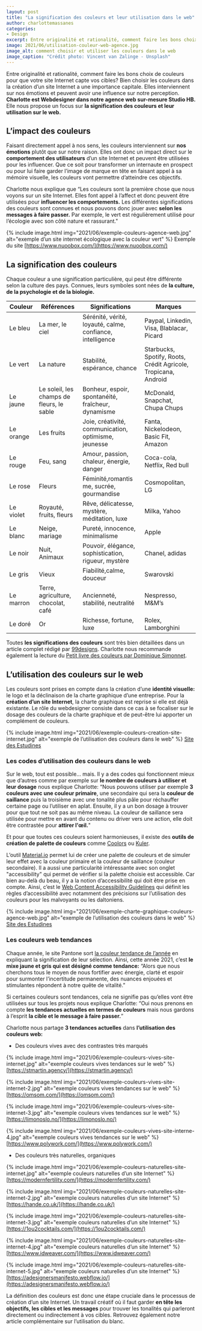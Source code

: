 ```yaml
---
layout: post
title: "La signification des couleurs et leur utilisation dans le web"
author: charlottemassanes
categories:
- Design
excerpt: Entre originalité et rationalité, comment faire les bons choix de couleurs pour que votre site Internet capte vos cibles? Bien choisir les couleurs dans la création d’un site Internet a une importance capitale. Elles interviennent sur nos émotions et peuvent avoir une influence sur notre perception
image: 2021/06/utilisation-couleur-web-agence.jpg
image_alt: comment choisir et utiliser les couleurs dans le web
image_caption: "Crédit photo: Vincent van Zalinge - Unsplash"
---
```



Entre originalité et rationalité, comment faire les bons choix de couleurs pour que votre site Internet capte vos cibles? Bien choisir les couleurs dans la création d’un site Internet a une importance capitale. Elles interviennent sur nos émotions et peuvent avoir une influence sur notre perception. **Charlotte est Webdesigner dans notre agence web sur-mesure Studio HB.** Elle nous propose un focus sur **la signification des couleurs et leur utilisation sur le web.**

## L’impact des couleurs

Faisant directement appel à nos sens, les couleurs interviennent sur **nos émotions** plutôt que sur notre raison. Elles ont donc un impact direct sur le **comportement des utilisateurs** d’un site Internet et peuvent être utilisées pour les influencer. Que ce soit pour transformer un internaute en prospect ou pour lui faire garder l’image de marque en tête en faisant appel à sa mémoire visuelle, les couleurs vont permettre d’atteindre ces objectifs.

Charlotte nous explique que “Les couleurs sont la première chose que nous voyons sur un site Internet. Elles font appel à l’affect et donc peuvent être utilisées pour **influencer les comportements.** Les différentes significations des couleurs sont connues et nous pouvons donc jouer avec **selon les messages à faire passer.** Par exemple, le vert est régulièrement utilisé pour l’écologie avec son côté nature et rassurant."

{% include image.html img="2021/06/exemple-couleurs-agence-web.jpg" alt="exemple d’un site internet écologique avec la couleur vert" %}
Exemple du site [https://www.nuoobox.com/](https://www.nuoobox.com/)

## La signification des couleurs

Chaque couleur a une signification particulière, qui peut être différente selon la culture des pays. Connues, leurs symboles sont nées de **la culture, de la psychologie et de la biologie.**

| Couleur | Références | Significations | Marques |
| ------ | ------ | ------ | ------ |
| Le bleu | La mer, le ciel | Sérénité, vérité, loyauté, calme, confiance, intelligence | Paypal, Linkedin, Visa, Blablacar, Picard
| Le vert | La nature | Stabilité, espérance, chance | Starbucks, Spotify, Roots, Crédit Agricole, Tropicana, Android |
| Le jaune | Le soleil, les champs de fleurs, le sable | Bonheur, espoir, spontanéité, fraîcheur, dynamisme | McDonald, Snapchat, Chupa Chups |
| Le orange | Les fruits | Joie, créativité, communication, optimisme, jeunesse | Fanta, Nickelodeon, Basic Fit, Amazon |
| Le rouge | Feu, sang | Amour, passion, chaleur, énergie, danger | Coca-cola, Netflix, Red bull |
| Le rose | Fleurs | Féminité,romantis me, sucrée, gourmandise | Cosmopolitan, LG |
| Le violet | Royauté, fruits, fleurs | Rêve, délicatesse, mystère, méditation, luxe | Milka, Yahoo |
| Le blanc | Neige, mariage | Pureté, innocence, minimalisme | Apple |
| Le noir | Nuit, Animaux | Pouvoir, élégance, sophistication, rigueur, mystère | Chanel, adidas |
| Le gris | Vieux | Fiabilité,calme, douceur | Swarovski |
| Le marron | Terre, agriculture, chocolat, café | Ancienneté, stabilité, neutralité | Nespresso, M&M’s |
| Le doré | Or | Richesse, fortune, luxe | Rolex, Lamborghini |

Toutes **les significations des couleurs** sont très bien détaillées dans un article complet rédigé par [99designs](https://99designs.fr/blog/conseils-design/signification-couleurs/). Charlotte nous recommande également la lecture du [Petit livre des couleurs par Dominique Simonnet](https://livre.fnac.com/a13182806/Michel-Pastoureau-Le-Petit-livre-des-couleurs).

## L’utilisation des couleurs sur le web

Les couleurs sont prises en compte dans la création d’une **identité visuelle:** le logo et la déclinaison de la charte graphique d’une entreprise. Pour la **création d’un site Internet**, la charte graphique est reprise si elle est déjà existante. Le rôle du webdesigner consiste dans ce cas à se focaliser sur le dosage des couleurs de la charte graphique et de peut-être lui apporter un complément de couleurs.

{% include image.html img="2021/06/exemple-couleurs-creation-site-internet.jpg" alt="exemple de l’utilisation des couleurs dans le web" %}
[Site des Estudines](https://www.estudines.com/)

### Les codes d’utilisation des couleurs dans le web

Sur le web, tout est possible… mais. Il y a des codes qui fonctionnent mieux que d’autres comme par exemple sur **le nombre de couleurs à utiliser et leur dosage** nous explique Charlotte: “Nous pouvons utiliser par exemple **3 couleurs avec une couleur primaire**, une secondaire qui sera la **couleur de saillance** puis la troisième avec une tonalité plus pâle pour réchauffer certaine page ou l’utiliser en aplat. Ensuite, il y a un bon dosage à trouver pour que tout ne soit pas au même niveau. La couleur de saillance sera utilisée pour mettre en avant du contenu ou driver vers une action, elle doit être contrastée pour **attirer l'œil.**"

Et pour que toutes ces couleurs soient harmonieuses, il existe des **outils de création de palette de couleurs** comme [Coolors](https://coolors.co/131515-2b2c28-339989-7de2d1-fffafb) ou [Kuler](https://color.adobe.com/fr/create/color-wheel).

L’outil [Material.io](https://material.io/) permet lui de créer une palette de couleurs et de simuler leur effet avec la couleur primaire et la couleur de saillance (couleur secondaire). Il a aussi une particularité intéressante avec son onglet "accessibility" qui permet de vérifier si la palette choisie est accessible. Car bien au-delà du beau, il y a la notion d’accessibilité qui doit être prise en compte. Ainsi, c’est le [Web Content Accessibility Guidelines](https://www.w3.org/TR/WCAG21/) qui définit les règles d’accessibilité avec notamment des précisions sur l’utilisation des couleurs pour les malvoyants ou les daltoniens.

{% include image.html img="2021/06/exemple-charte-graphique-couleurs-agence-web.jpg" alt="exemple de l’utilisation des couleurs dans le web" %}
[Site des Estudines](https://www.estudines.com/)

###  Les couleurs web tendances

Chaque année, le site Pantone sort [la couleur tendance de l’année](https://www.pantone.com/eu/fr/color-of-the-year-2021) en expliquant la signification de leur sélection. Ainsi, cette année 2021, c’est **le mixe jaune et gris qui est désigné comme tendance:** “Alors que nous cherchons tous le moyen de nous fortifier avec énergie, clarté et espoir pour surmonter l’incertitude permanente, des nuances enjouées et stimulantes répondent à notre quête de vitalité.”

Si certaines couleurs sont tendances, cela ne signifie pas qu’elles vont être utilisées sur tous les projets nous explique Charlotte: “Oui nous prenons en compte **les tendances actuelles en termes de couleurs** mais nous gardons à l’esprit **la cible et le message à faire passer.**”

Charlotte nous partage **3 tendances actuelles** dans **l’utilisation des couleurs web:**

- Des couleurs vives avec des contrastes très marqués

{% include image.html img="2021/06/exemple-couleurs-vives-site-internet.jpg" alt="exemple couleurs vives tendances sur le web" %}
[https://stmartin.agency/](https://stmartin.agency/)

{% include image.html img="2021/06/exemple-couleurs-vives-site-internet-2.jpg" alt="exemple couleurs vives tendances sur le web" %}
[https://omsom.com/](https://omsom.com/)

{% include image.html img="2021/06/exemple-couleurs-vives-site-internet-3.jpg" alt="exemple couleurs vives tendances sur le web" %}
[https://limonoslo.no/](https://limonoslo.no/)

{% include image.html img="2021/06/exemple-couleurs-vives-site-interne-4.jpg" alt="exemple couleurs vives tendances sur le web" %}
[https://www.polywork.com/](https://www.polywork.com/)

- Des couleurs très naturelles, organiques

{% include image.html img="2021/06/exemple-couleurs-naturelles-site-internet.jpg" alt="exemple couleurs naturelles d’un site Internet" %}
[https://modernfertility.com/](https://modernfertility.com/)

{% include image.html img="2021/06/exemple-couleurs-naturelles-site-internet-2.jpg" alt="exemple couleurs naturelles d’un site Internet" %}
[https://hande.co.uk/](https://hande.co.uk/)

{% include image.html img="2021/06/exemple-couleurs-naturelles-site-internet-3.jpg" alt="exemple couleurs naturelles d’un site Internet" %}
[https://1ou2cocktails.com/](https://1ou2cocktails.com/)

{% include image.html img="2021/06/exemple-couleurs-naturelles-site-internet-4.jpg" alt="exemple couleurs naturelles d’un site Internet" %}
[https://www.idweaver.com/](https://www.idweaver.com/)

{% include image.html img="2021/06/exemple-couleurs-naturelles-site-internet-5.jpg" alt="exemple couleurs naturelles d’un site Internet" %}
[https://adesignersmanifesto.webflow.io/](https://adesignersmanifesto.webflow.io/)

La définition des couleurs est donc une étape cruciale dans le processus de création d’un site Internet. Un travail créatif où il faut garder **en tête les objectifs, les cibles et les messages** pour trouver les tonalités qui parleront directement ou indirectement à vos cibles. Retrouvez également notre article complémentaire sur l’utilisation du blanc.
